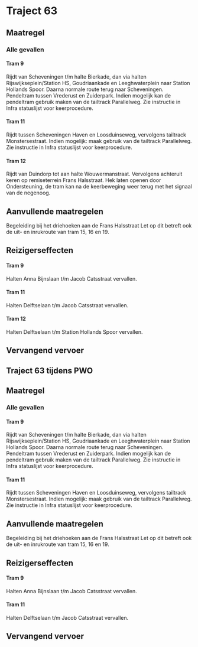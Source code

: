 # Traject 63
## Maatregel
### Alle gevallen

#### Tram 9
Rijdt van Scheveningen t/m halte Bierkade, dan via halten Rijswijkseplein/Station HS, Goudriaankade en Leeghwaterplein naar Station Hollands Spoor. Daarna normale route terug naar Scheveningen.
Pendeltram tussen Vrederust en Zuiderpark.
Indien mogelijk kan de pendeltram gebruik maken van de tailtrack Parallelweg. Zie instructie in Infra statuslijst voor keerprocedure.

#### Tram 11
Rijdt tussen Scheveningen Haven en Loosduinseweg, vervolgens tailtrack Monstersestraat. Indien mogelijk: maak gebruik van de tailtrack Parallelweg. Zie instructie in Infra statuslijst voor keerprocedure.

#### Tram 12
Rijdt van Duindorp tot aan halte Wouwermanstraat. Vervolgens achteruit keren op remiseterrein Frans Halsstraat. Hek laten openen door Ondersteuning, de tram kan na de keerbeweging weer terug met het signaal van de negenoog.

## Aanvullende maatregelen
Begeleiding bij het driehoeken aan de Frans Halsstraat
Let op dit betreft ook de uit- en inrukroute van tram 15, 16 en 19.

## Reizigerseffecten

#### Tram 9
Halten Anna Bijnslaan t/m Jacob Catsstraat vervallen.

#### Tram 11
Halten Delftselaan t/m Jacob Catsstraat vervallen. 

#### Tram 12
Halten Delftselaan t/m Station Hollands Spoor vervallen.

## Vervangend vervoer

## Traject 63 tijdens PWO
## Maatregel
### Alle gevallen

#### Tram 9
Rijdt van Scheveningen t/m halte Bierkade, dan via halten Rijswijkseplein/Station HS, Goudriaankade en Leeghwaterplein naar Station Hollands Spoor. Daarna normale route terug naar Scheveningen.
Pendeltram tussen Vrederust en Zuiderpark.
Indien mogelijk kan de pendeltram gebruik maken van de tailtrack Parallelweg. Zie instructie in Infra statuslijst voor keerprocedure.

#### Tram 11
Rijdt tussen Scheveningen Haven en Loosduinseweg, vervolgens tailtrack Monstersestraat. Indien mogelijk: maak gebruik van de tailtrack Parallelweg. Zie instructie in Infra statuslijst voor keerprocedure.

## Aanvullende maatregelen
Begeleiding bij het driehoeken aan de Frans Halsstraat
Let op dit betreft ook de uit- en inrukroute van tram 15, 16 en 19.

## Reizigerseffecten

#### Tram 9
Halten Anna Bijnslaan t/m Jacob Catsstraat vervallen.

#### Tram 11
Halten Delftselaan t/m Jacob Catsstraat vervallen. 

## Vervangend vervoer
